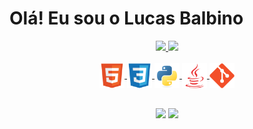 # Olá! Eu sou o Lucas Balbino

<div align="center">
  <a href="https://github.com/LucasBalbinoSS">
  <img  height="168em" src="https://github-readme-stats.vercel.app/api?username=LucasBalbinoSS&show_icons=true&theme=dark&include_all_commits=true&count_private=true"/>
  <img  height="168em" src="https://github-readme-stats.vercel.app/api/top-langs/?username=LucasBalbinoSS&layout=compact&langs_count=7&theme=dark"/>
</div>

  <div align="center" style="display: inline_block"><br>
    <img align="center" alt="Rafa-HTML" height="40" width="40" src="https://raw.githubusercontent.com/devicons/devicon/master/icons/html5/html5-original.svg">
    <img align="center" alt="Rafa-CSS" height="40" width="40" src="https://raw.githubusercontent.com/devicons/devicon/master/icons/css3/css3-original.svg">
    <img align="center" alt="Rafa-Python" height="40" width="40" src="https://raw.githubusercontent.com/devicons/devicon/master/icons/python/python-original.svg">
    <img align="center" height="40" width="40" src="https://raw.githubusercontent.com/devicons/devicon/master/icons/java/java-plain.svg">
    <img align="center" height="40" width="40" src="https://raw.githubusercontent.com/devicons/devicon/master/icons/git/git-original.svg">
  </div>
  
##
  
<div align="center">
  <a href="https://www.instagram.com/lucas_balbs/" target="_blank"><img align="center" src="https://img.shields.io/badge/-Instagram-%23E4405F?style=for-the-badge&logo=instagram&logoColor=white" target="_blank"></a>
  <a href="https://www.linkedin.com/in/balbinosantos/" target="_blank"><img align="center" src="https://img.shields.io/badge/-LinkedIn-%230077B5?style=for-the-badge&logo=linkedin&logoColor=white" target="_blank"></a> 
</div>
